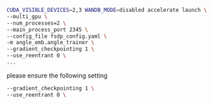 ```bash
CUDA_VISIBLE_DEVICES=2,3 WANDB_MODE=disabled accelerate launch \
--multi_gpu \
--num_processes=2 \
--main_process_port 2345 \
--config_file fsdp_config.yaml \
-m angle_emb.angle_trainer \
--gradient_checkpointing 1 \
--use_reentrant 0 \
...
```

please ensure the following setting

```bash
--gradient_checkpointing 1 \
--use_reentrant 0 \
```
